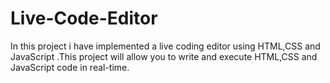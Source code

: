 # Live-Code-Editor
In this project i have implemented a live coding editor using HTML,CSS and JavaScript .This project will allow you to write and execute HTML,CSS and JavaScript code in real-time.
